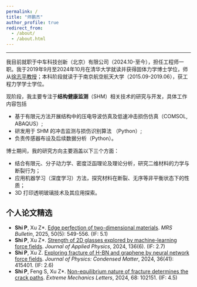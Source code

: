 ```yaml
---
permalink: /
title: "师鹏杰"
author_profile: true
redirect_from: 
  - /about/
  - /about.html
---
```

------
我目前就职于中车科技创新（北京）有限公司（2024.10-至今），担任工程师一职。我于2019年9月至2024年10月在清华大学就读并获得固体力学博士学位，师从[徐志平教授](https://scholar.google.com/citations?user=VNcqui8AAAAJ&hl=en)；本科阶段就读于于南京航空航天大学（2015.09-2019.06），获工程力学学士学位。

现阶段，我主要专注于**结构健康监测**（SHM）相关技术的研究与开发，具体工作内容包括
- 基于有限元方法开展结构中的压电导波仿真及低速冲击损伤仿真（COMSOL, ABAQUS）;
- 研发用于 SHM 的冲击监测与损伤识别算法 （Python）;
- 负责传感器布设及后续数据分析（Python）。

博士期间，我的研究方向主要涵盖以下三个方面：
- 结合有限元、分子动力学、密度泛函理论及理论分析，研究二维材料的力学与断裂行为；
- 应用机器学习（深度学习）方法，探究材料在断裂、无序等非平衡状态下的性质；
- 3D 打印透明玻璃技术及其应用探索。

## 个人论文精选

- **Shi P**, Xu Z\*. [Edge perfection of two-dimensional materials](https://link.springer.com/article/10.1557/s43577-024-00855-x). _MRS Bulletin_, 2025, 50(5): 549-556. (IF: 5.1)
- **Shi P**, Xu Z\*. [Strength of 2D glasses explored by machine-learning force fields](https://pubs.aip.org/aip/jap/article/136/6/064304/3307502). _Journal of Applied Physics_, 2024, 136(6). (IF: 2.7)
- **Shi P**, Xu Z. [Exploring fracture of H-BN and graphene by neural network force fields](https://iopscience.iop.org/article/10.1088/1361-648X/ad5c31/meta). _Journal of Physics: Condensed Matter_, 2024, 36(41): 415401. (IF: 2.6)
- **Shi P**, Feng S, Xu Z\*. [Non-equilibrium nature of fracture determines the crack paths](https://www.sciencedirect.com/science/article/abs/pii/S2352431624000312). _Extreme Mechanics Letters_, 2024, 68: 102151. (IF: 4.5)
  
